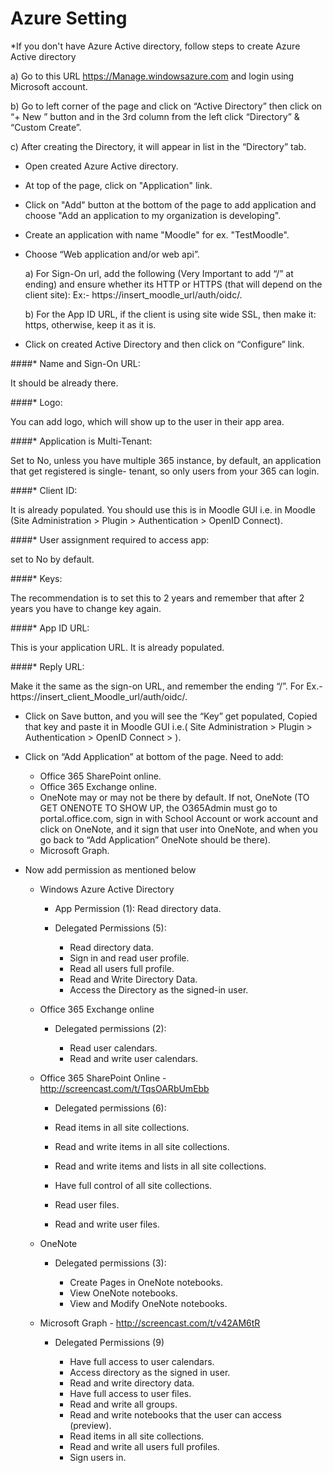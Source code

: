 Azure Setting
====================================

*If you don't have Azure Active directory, follow steps to create Azure Active directory

   a) Go to this URL https://Manage.windowsazure.com and login using Microsoft account.
   
   b) Go to left corner of the page and click on “Active Directory” then click on “+ New ” button and in the 3rd column from the left click “Directory” & “Custom Create”.
   
   c) After creating the Directory, it will appear in list in the “Directory” tab.

* Open created Azure Active directory.
* At top of the page, click on "Application" link.
* Click on "Add" button at the bottom of the page to add application and choose "Add an application to my organization is developing".
* Create an application with name "Moodle" for ex. "TestMoodle".
* Choose “Web application and/or web api”. 
  
   a) For Sign-On url, add the following (Very Important to add “/” at ending) and ensure whether its HTTP or HTTPS (that will depend on the client site): Ex:- https://insert_moodle_url/auth/oidc/.

   b) For the App ID URL, if the client is using site wide SSL, then make it: https, otherwise, keep it as it is.

*	Click on created Active Directory and then click on “Configure” link.

  ####* Name and Sign-On URL:
  
  It should be already there.

  ####* Logo:
 
  You can add logo, which will show up to the user in their app area.

  ####* Application is Multi-Tenant:

  Set to No, unless you have multiple 365 instance, by default, an application that get registered is single- tenant, so only users from your 365 can login. 

  ####*	Client ID:
  
  It is already populated. You should use this is in Moodle GUI i.e. in Moodle (Site Administration > Plugin > Authentication > OpenID Connect).
  
  ####* User assignment required to access app:
      
  set to No by default.
  
  ####* Keys:
      
  The recommendation is to set this to 2 years and remember that after 2 years you have to change key again.
  
  ####* App ID URL:
  
  This is your application URL. It is already populated.

  ####* Reply URL: 

  Make it the same as the sign-on URL, and remember the ending “/”. For Ex.- https://insert_client_Moodle_url/auth/oidc/.

* Click on Save button, and you will see the “Key” get populated, Copied that key and paste it in Moodle GUI i.e.( Site Administration > Plugin > Authentication > OpenID Connect > ).

* Click on “Add Application” at bottom of the page. Need to add:

  *	Office 365 SharePoint online.
  * Office 365 Exchange online.
  * OneNote may or may not be there by default. If not, OneNote (TO GET ONENOTE TO SHOW UP, the O365Admin must go to     portal.office.com, sign in with School Account or work account and click on OneNote, and it sign that user into OneNote, and when you go back to “Add Application” OneNote should be there).
  * Microsoft Graph.
 
* Now add permission as mentioned below

  * Windows Azure Active Directory 

    * App Permission (1): Read directory data.
    * Delegated Permissions (5):
    
      * Read directory data.
      *	Sign in and read user profile.
      * Read all users full profile.
      * Read and Write Directory Data.
      *	Access the Directory as the signed-in user.
  
  * Office 365 Exchange online
   
    * Delegated permissions (2):
    
      * Read user calendars.
      * Read and write user calendars.
      
  * Office 365 SharePoint Online -  http://screencast.com/t/TqsOARbUmEbb
    
    *	Delegated permissions (6):

      * Read items in all site collections.
      * Read and write items in all site collections.
      * Read and write items and lists in all site collections.
      * Have full control of all site collections.
      * Read user files.
      * Read and write user files.
      
  * OneNote
  
    * Delegated permissions (3): 
    
      * Create Pages in OneNote notebooks.
      * View OneNote notebooks.
      * View and Modify OneNote notebooks.
      
  * Microsoft Graph - http://screencast.com/t/v42AM6tR
  
    * Delegated Permissions (9)
    
      * Have full access to user calendars.
      * Access directory as the signed in user.
      * Read and write directory data.
      * Have full access to user files. 
      * Read and write all groups.
      * Read and write notebooks that the user can access (preview).
      * Read items in all site collections.
      * Read and write all users full profiles.
      * Sign users in.
      


 
  






